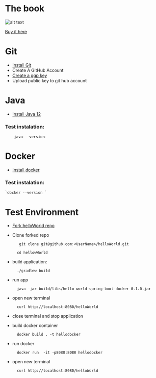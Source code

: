 # The book

![alt text](https://images-na.ssl-images-amazon.com/images/I/51IK1s4J-8L._SX379_BO1,204,203,200_.jpg "Logo Title Text 1")


[Buy it here](https://www.amazon.com/Streaming-Systems-Where-Large-Scale-Processing/dp/1491983876/)



# Git

 - [Install Git](https://git-scm.com/book/en/v2/Getting-Started-Installing-Git)
 - Create A GitHub Account
 - [Create a pgp key](https://help.github.com/en/articles/generating-a-new-gpg-key)
 - Upload public key to git hub account

# Java

- [Install Java 12](https://jdk.java.net/12/)
### Test instalation: 
        java --version

# Docker
- [Install docker](https://docs.docker.com/install/)
### Test instalation:
    `docker --version ` 


# Test Environment
- [Fork helloWorld repo](https://github.com/markConklin/helloWorld)


- Clone forked repo    

         git clone git@github.com:<UserName>/helloWorld.git 

        cd hellowWorld

- build application:

        ./gradlew build               
- run app

        java -jar build/libs/hello-world-spring-boot-docker-0.1.0.jar

- open new terminal 
        
        curl http://localhost:8080/helloWorld

- close terminal and stop application

- build docker container

        docker build . -t hellodocker

- run docker
        
        docker run  -it -p8080:8080 hellodocker

- open new terminal 
        
        curl http://localhost:8080/helloWorld